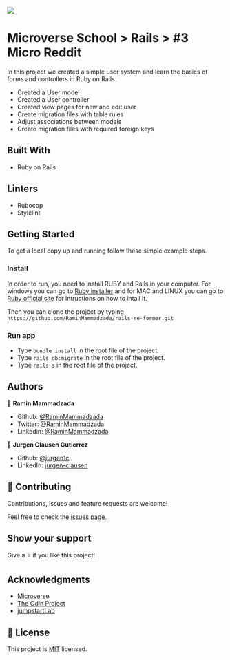 ![](https://img.shields.io/badge/Microverse-blueviolet)

# Microverse School > Rails > #3 Micro Reddit

In this project we created a simple user system and learn the basics of forms and controllers in Ruby on Rails.


- Created a User model
- Created a User controller
- Created view pages for new and edit user
- Create migration files with table rules
- Adjust associations between models
- Create migration files with required foreign keys


## Built With
- Ruby on Rails

## Linters
- Rubocop
- Stylelint

## Getting Started

To get a local copy up and running follow these simple example steps.

### Install
In order to run, you need to install RUBY and Rails in your computer. For windows you can go to [Ruby installer](https://rubyinstaller.org/) and for MAC and LINUX you can go to [Ruby official site](https://www.ruby-lang.org/en/downloads/) for intructions on how to intall it.

Then you can clone the project by typing ```https://github.com/RaminMammadzada/rails-re-former.git```

### Run app
- Type ```bundle install``` in the root file of the project.
- Type  ```rails db:migrate``` in the root file of the project. 
- Type ```rails s``` in the root file of the project.

## Authors

👤 **Ramin Mammadzada**

- Github: [@RaminMammadzada](https://github.com/RaminMammadzada)
- Twitter: [@RaminMammadzada](https://twitter.com/RaminMammadzada)
- Linkedin: [@RaminMammadzada](https://www.linkedin.com/in/raminmammadzada) 

👤 **Jurgen Clausen Gutierrez**

- Github: [@jurgen1c](https://github.com/jurgen1c)
- LinkedIn: [jurgen-clausen](https://www.linkedin.com/in/jurgen-clausen-2740061a9/)

## 🤝 Contributing

Contributions, issues and feature requests are welcome!

Feel free to check the [issues page](issues/).

## Show your support

Give a ⭐️ if you like this project!

## Acknowledgments

- [Microverse](https://www.microverse.org/)
- [The Odin Project](https://www.theodinproject.com/courses/rails/lessons/forms)
- [jumpstartLab](http://tutorials.jumpstartlab.com/projects/blogger.html)


## 📝 License

This project is [MIT](lic.url) licensed.
